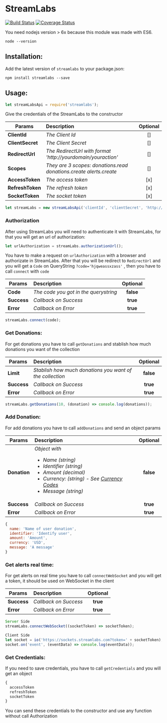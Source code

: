 # StreamLabs

[![Build Status](https://travis-ci.org/tnovas/streamLabs.svg?branch=master)](https://travis-ci.org/tnovas/streamLabs)
[![Coverage Status](https://coveralls.io/repos/github/tnovas/streamLabs/badge.svg)](https://coveralls.io/github/tnovas/streamLabs)

You need nodejs version > 6x because this module was made with ES6.
```
node --version
```

## Installation:
Add the latest version of `streamlabs` to your package.json:
```
npm install streamlabs --save
```

## Usage:
```js
let streamLabsApi = require('streamlabs');
```

Give the credentials of the StreamLabs to the constructor

| Params       | Description     | Optional | 
| --------     |:---------------| :-----:|
| **ClientId**     | *The Client Id* | [] |
| **ClientSecret** | *The Client Secret* | [] |
| **RedirectUrl**  | *The RedirectUrl with format 'http://yourdomain/youraction'* | [] |
| **Scopes**       | *They are 3 scopes: donations.read donations.create alerts.create* | [] |
| **AccessToken**  | *The access token*  | [x] |
| **RefreshToken** | *The refresh token* | [x] |
| **SocketToken**  | *The socket token* | [x] |

```js
let streamLabs = new streamLabsApi('clientId', 'clientSecret', 'http://yourdomain/youraction', 'donations.read donations.create alerts.create');
```

### Authorization
After using StreamLabs you will need to authenticate it with StreamLabs, for that you will get an url of authorization:

```js
let urlAuthorization = streamLabs.authorizationUrl();
```

You have to make a request on `urlAuthorization` with a browser and authorizate in StreamLabs. After that you will be redirect to `RedirectUrl` and you will get a `Code` on QueryString `?code='hjqweassxzass'` , then you have to call `connect` with `code`

| Params   | Description     | Optional | 
| -------- |:---------------| :-----:|
| **Code**  | *The code you got in the querystring* | **false** |
| **Success**  | *Callback on Success*| **true** |
| **Error**    | *Callback on Error*  | **true** |

```js
streamLabs.connect(code);
```

### Get Donations:
For get donations you have to call `getDonations` and stablish how much donations you want of the collection

| Params   | Description     | Optional | 
| -------- |:---------------| :-----:|
| **Limit**  | *Stablish how much donations you want of the collection* | **false** |
| **Success**  | *Callback on Success*| **true** |
| **Error**    | *Callback on Error*  | **true** |

```js
streamLabs.getDonations(10, (donation) => console.log(donations));
```

### Add Donation:
For add donations you have to call `addDonations` and send an object params

| Params   | Description     | Optional | 
| -------- |:---------------| :-----:|
| **Donation**  | *Object with <ul>  <li>Name (string)</li>  <li>Identifier (string)</li> <li>Amount (decimal)</li> <li>Currency: (string) - See [Currency Codes](https://dev.streamlabs.com/docs/currency-codes/)</li> <li>Message (string)</li></ul>* | **false** |
| **Success**  | *Callback on Success*| **true** |
| **Error**    | *Callback on Error*  | **true** |

```js
{
  name: 'Name of user donation',
  identifier: 'Identify user',
  amount: 'Amount',
  currency: 'USD',
  message: 'A message'	
}
```

### Get alerts real time:
For get alerts on real time you have to call `connectWebSocket` and you will get a token, it should be used on WebSocket in the client

| Params   | Description     | Optional | 
| -------- |:---------------| :-----:|
| **Success**  | *Callback on Success*| **true** |
| **Error**    | *Callback on Error*  | **true** |

```js
Server Side
streamLabs.connectWebSocket((socketToken) => socketToken);

Client Side
let socket = io('https://sockets.streamlabs.com?token=' + socketToken);
socket.on('event', (eventData) => console.log(eventData));
```

### Get Credentials:
If you need to save credentials, you have to call `getCredentials` and you will get an object

```js
{
  accessToken
  refreshToken
  socketToken
}
```

You can send these credentials to the constructor and use any function without call Authorization